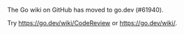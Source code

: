 The Go wiki on GitHub has moved to go.dev (#61940).

Try <https://go.dev/wiki/CodeReview> or <https://go.dev/wiki/>.

